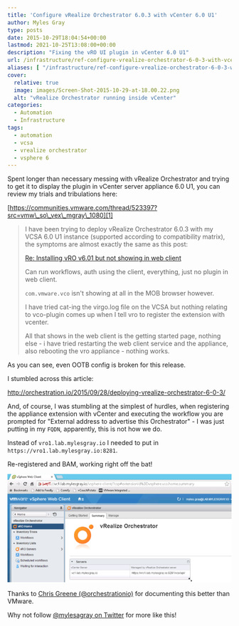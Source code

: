 ```yaml
---
title: 'Configure vRealize Orchestrator 6.0.3 with vCenter 6.0 U1'
author: Myles Gray
type: posts
date: 2015-10-29T18:04:54+00:00
lastmod: 2021-10-25T13:08:00+00:00
description: "Fixing the vRO UI plugin in vCenter 6.0 U1"
url: /infrastructure/ref-configure-vrealize-orchestrator-6-0-3-with-vcenter-6-0-u1
aliases: [ "/infrastructure/ref-configure-vrealize-orchestrator-6-0-3-with-vcenter-6-0-u1/amp" ]
cover:
  relative: true
  image: images/Screen-Shot-2015-10-29-at-18.00.22.png
  alt: "vRealize Orchestrator running inside vCenter"
categories:
  - Automation
  - Infrastructure
tags:
  - automation
  - vcsa
  - vrealize orchestrator
  - vsphere 6
---
```


Spent longer than necessary messing with vRealize Orchestrator and trying to get it to display the plugin in vCenter server appliance 6.0 U1, you can review my trials and tribulations here:

[https://communities.vmware.com/thread/523397?src=vmw\_so\_vex\_mgray\_1080][1]

> I have been trying to deploy vRealize Orchestrator 6.0.3 with my VCSA 6.0 U1 instance (supported according to compatibility matrix), the symptoms are almost exactly the same as this post:
> 
> [Re: Installing vRO v6.01 but not showing in web client][2]
> 
> Can run workflows, auth using the client, everything, just no plugin in web client.
> 
> `com.vmware.vco` isn't showing at all in the MOB browser however.
> 
> I have tried cat-ing the virgo.log file on the VCSA but nothing relating to vco-plugin comes up when I tell vro to register the extension with vcenter.
> 
> All that shows in the web client is the getting started page, nothing else - i have tried restarting the web client service and the appliance, also rebooting the vro appliance - nothing works.

As you can see, even OOTB config is broken for this release.

I stumbled across this article:

<http://orchestration.io/2015/09/28/deploying-vrealize-orchestrator-6-0-3/>

And, of course, I was stumbling at the simplest of hurdles, when registering the appliance extension with vCenter and executing the workflow you are prompted for "External address to advertise this Orchestrator" - I was just putting in my `FQDN`, apparently, this is not how we do.

Instead of `vro1.lab.mylesgray.io` I needed to put in `https://vro1.lab.mylesgray.io:8281`.

Re-registered and BAM, working right off the bat!

![vRealize Orchestrator 6.0.3 vCenter 6.0 U1][3]

Thanks to [Chris Greene (@orchestrationio)][4] for documenting this better than VMware.

Why not follow [@mylesagray on Twitter][5] for more like this!

 [1]: https://communities.vmware.com/thread/523397
 [2]: https://communities.vmware.com/message/2489425#2489425
 [3]: images/Screen-Shot-2015-10-29-at-18.00.22.png
 [4]: https://twitter.com/orchestrationio
 [5]: https://twitter.com/mylesagray